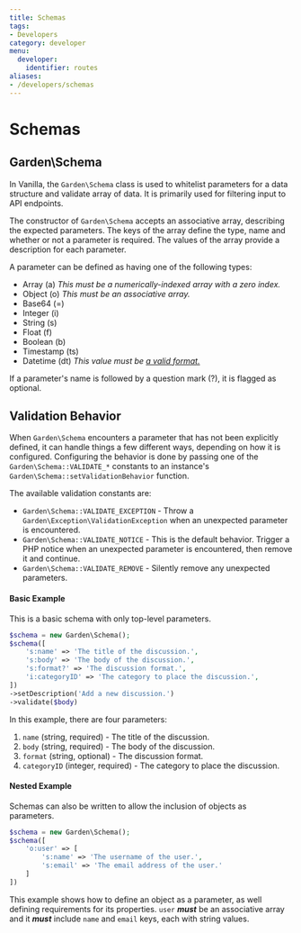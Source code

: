 ```yaml
---
title: Schemas
tags:
- Developers
category: developer
menu:
  developer:
    identifier: routes
aliases:
- /developers/schemas
---
```


# Schemas

## Garden\Schema

In Vanilla, the `Garden\Schema` class is used to whitelist parameters for a data structure and validate array of data.  It is primarily used for filtering input to API endpoints.

The constructor of `Garden\Schema` accepts an associative array, describing the expected parameters.  The keys of the array define the type, name and whether or not a parameter is required. The values of the array provide a description for each parameter.

A parameter can be defined as having one of the following types: 

* Array (a) *This must be a numerically-indexed array with a zero index.*
* Object (o) *This must be an associative array.*
* Base64 (=)
* Integer (i)
* String (s)
* Float (f)
* Boolean (b)
* Timestamp (ts)
* Datetime (dt) *This value must be [a valid format.](http://php.net/manual/en/datetime.formats.php)*

If a parameter's name is followed by a question mark (?), it is flagged as optional.

## Validation Behavior

When `Garden\Schema` encounters a parameter that has not been explicitly defined, it can handle things a few different ways, depending on how it is configured.  Configuring the behavior is done by passing one of the `Garden\Schema::VALIDATE_*` constants to an instance's `Garden\Schema::setValidationBehavior` function.

The available validation constants are:

* `Garden\Schema::VALIDATE_EXCEPTION` - Throw a `Garden\Exception\ValidationException` when an unexpected parameter is encountered.
* `Garden\Schema::VALIDATE_NOTICE` - This is the default behavior.  Trigger a PHP notice when an unexpected parameter is encountered, then remove it and continue.
* `Garden\Schema::VALIDATE_REMOVE` - Silently remove any unexpected parameters.

#### Basic Example

This is a basic schema with only top-level parameters.

```php
$schema = new Garden\Schema();
$schema([
    's:name' => 'The title of the discussion.',
    's:body' => 'The body of the discussion.',
    's:format?' => 'The discussion format.',
    'i:categoryID' => 'The category to place the discussion.',
])
->setDescription('Add a new discussion.')
->validate($body)
```

In this example, there are four parameters:

1. `name` (string, required) - The title of the discussion.
2. `body` (string, required) - The body of the discussion.
3. `format` (string, optional) - The discussion format.
4. `categoryID` (integer, required) - The category to place the discussion. 

#### Nested Example

Schemas can also be written to allow the inclusion of objects as parameters.

```php
$schema = new Garden\Schema();
$schema([
    'o:user' => [
        's:name' => 'The username of the user.',
        's:email' => 'The email address of the user.'
    ]
])
```

This example shows how to define an object as a parameter, as well defining requirements for its properties. `user` __*must*__ be an associative array and it __*must*__ include `name` and `email` keys, each with string values.
